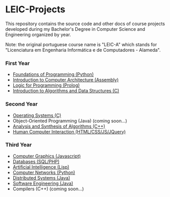 # LEIC-Projects

This repository contains the source code and other docs of course projects developed during my Bachelor's Degree in Computer Science and Engineering organized by year.

Note: the original portuguese course name is "LEIC-A" which stands for "Licenciatura em Engenharia Informática e de Computadores - Alameda".

### First Year
  * [Foundations of Programming (Python)](/First_Year/Foundations_of_Programming/)
  * [Introduction to Computer Architecture (Assembly)](/First_Year/Introduction_to_Computer_Architecture/)
  * [Logic for Programming (Prolog)](/First_Year/Logic_for_Programming/)
  * [Introduction to Algorithms and Data Structures (C)](/First_Year/Introduction_to_Algorithms_and_Data_Structures/)

### Second Year
  * [Operating Systems (C)](/Second_Year/Operating_Systems/)
  * Object-Oriented Programming (Java) (coming soon...)
  * [Analysis and Synthesis of Algorithms (C++)](/Second_Year/Analysis_and_Synthesis_of_Algorithms/)
  * [Human Computer Interaction (HTML/CSS/JS/JQuery)](/Second_Year/Human_Computer_Interaction/)
  
### Third Year 
  * [Computer Graphics (Javascript)](/Third_Year/Computer_Graphics/)
  * [Databases (SQL/PHP)](/Third_Year/Databases/)
  * [Artificial Intelligence (Lisp)](/Third_Year/Artificial_Intelligence/)
  * [Computer Networks (Python)](/Third_Year/Computer_Networks/)
  * [Distributed Systems (Java)](/Third_Year/Distributed_Systems/)
  * [Software Engineering (Java)](/Third_Year/Software_Engineering/)
  * Compilers (C++) (coming soon...)
